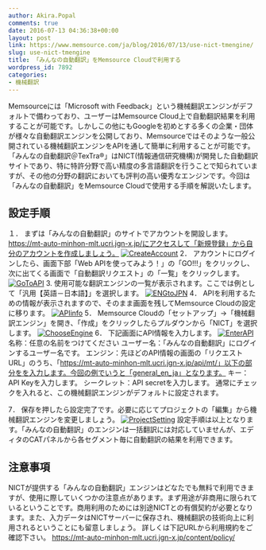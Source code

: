 ```yaml
---
author: Akira.Popal
comments: true
date: 2016-07-13 04:36:38+00:00
layout: post
link: https://www.memsource.com/ja/blog/2016/07/13/use-nict-tmengine/
slug: use-nict-tmengine
title: 「みんなの自動翻訳」をMemsource Cloudで利用する
wordpress_id: 7892
categories:
- 機械翻訳
---
```


Memsourceには「Microsoft with Feedback」という機械翻訳エンジンがデフォルトで備わっており、ユーザーはMemsource Cloud上で自動翻訳結果を利用することが可能です。しかしこの他にもGoogleを初めとする多くの企業・団体が様々な自動翻訳エンジンを公開しており、Memsourceではそのような一般公開されている機械翻訳エンジンをAPIを通して簡単に利用することが可能です。
「みんなの自動翻訳＠TexTra®」はNICT(情報通信研究機構)が開発した自動翻訳サイトであり、特に特許分野で高い精度の多言語翻訳を行うことで知られていますが、その他の分野の翻訳においても評判の高い優秀なエンジンです。今回は「みんなの自動翻訳」をMemsource Cloudで使用する手順を解説いたします。
<!-- more -->


## 設定手順


１．
まずは「みんなの自動翻訳」のサイトでアカウントを開設します。
https://mt-auto-minhon-mlt.ucri.jgn-x.jp/にアクセスして「新規登録」から自分のアカウントを作成しましょう。
[![CreateAccount](/wp-content/uploads/2016/07/CreateAccount-1-300x129.png)](/wp-content/uploads/2016/07/CreateAccount-1.png)
2．
アカウントにログインしたら、画面下部「Web APIを使ってみよう！」の「GO!!!」をクリックし、次に出てくる画面で「自動翻訳リクエスト」の「一覧」をクリックします。
[![GoToAPI](/wp-content/uploads/2016/07/GoToAPI-1-300x168.png)](/wp-content/uploads/2016/07/GoToAPI-1.png)
3.
使用可能な翻訳エンジンの一覧が表示されます。ここでは例として「汎用【英語－日本語】」を選択します。
[![ENGtoJPN](/wp-content/uploads/2016/07/ENGtoJPN-1-300x158.png)](/wp-content/uploads/2016/07/ENGtoJPN-1.png)
4．
APIを利用するための情報が表示されますので、そのまま画面を残してMemsource Cloudの設定に移ります。
[![APIinfo](/wp-content/uploads/2016/07/APIinfo-1-300x225.png)](/wp-content/uploads/2016/07/APIinfo-1.png)
5．
Memsource Cloudの「セットアップ」→「機械翻訳エンジン」を開き、「作成」をクリックしたらプルダウンから「NICT」を選択します。
[![ChooseEngine](/wp-content/uploads/2016/07/ChooseEngine-1-300x138.png)](/wp-content/uploads/2016/07/ChooseEngine-1.png)
6．
下記画面にAPI情報を入力します。
[![EnterAPI](/wp-content/uploads/2016/07/EnterAPI-1-300x180.png)](/wp-content/uploads/2016/07/EnterAPI-1.png)
名称：任意の名前をつけてください
ユーザー名：「みんなの自動翻訳」にログインするユーザー名です。
エンジン：先ほどのAPI情報の画面の「リクエストURL」のうち、「https://mt-auto-minhon-mlt.ucri.jgn-x.jp/api/mt/」以下の部分をを入力します。今回の例でいうと「general_en_ja」となります。
キー：API Keyを入力します。
シークレット：API secretを入力します。
通常にチェックを入れると、この機械翻訳エンジンがデフォルトに設定されます。

7．
保存を押したら設定完了です。必要に応じてプロジェクトの「編集」から機械翻訳エンジンを変更しましょう。
[![ProjectSetting](/wp-content/uploads/2016/07/ProjectSetting-1-300x251.png)](/wp-content/uploads/2016/07/ProjectSetting-1.png)
設定手順は以上となります。「みんなの自動翻訳」のエンジンは一括翻訳には対応していませんが、エディタのCATパネルから各セグメント毎に自動翻訳の結果を利用できます。


## 注意事項


NICTが提供する「みんなの自動翻訳」エンジンはどなたでも無料で利用できますが、使用に際していくつかの注意点があります。まず用途が非商用に限られているということです。商用利用のためには別途NICTとの有償契約が必要となります。また、入力データはNICTサーバーに保存され、機械翻訳の技術向上に利用されるということにも留意しましょう。
詳しくは下記URLから利用規約をご確認下さい。
https://mt-auto-minhon-mlt.ucri.jgn-x.jp/content/policy/
